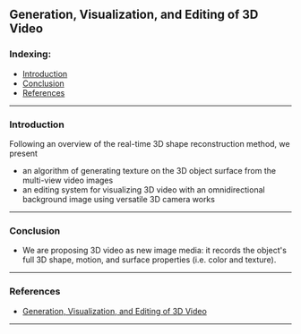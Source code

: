 ## Generation, Visualization, and Editing of 3D Video

### Indexing:
- [Introduction](#Introduction)
- [Conclusion](#Conclusion)
- [References](#References)

--- 
### Introduction
Following an overview of the real-time 3D shape reconstruction method, we present
- an algorithm of generating texture on the 3D object surface from the multi-view video images
- an editing system for visualizing 3D video with an omnidirectional background image using versatile 3D camera works

---
### Conclusion
- We are proposing 3D video as new image media: it records the object's full 3D shape, motion, and surface properties (i.e. color and texture).

---
### References
- [Generation, Visualization, and Editing of 3D Video](http://vision.kuee.kyoto-u.ac.jp/__STATIC__/japanese/happyou/pdf/Matsuyama_2002_IC_46.pdf)

---
